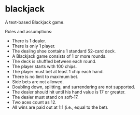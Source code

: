 blackjack
=========

A text-based Blackjack game.

Rules and assumptions:
- There is 1 dealer.
- There is only 1 player.
- The dealing shoe contains 1 standard 52-card deck.
- A Blackjack game consists of 1 or more rounds.
- The deck is shuffled between each round.
- The player starts with 100 chips.
- The player must bet at least 1 chip each hand.
- There is no limit to maximum bet.
- Side bets are not allowed.
- Doubling down, splitting, and surrendering are not supported.
- The dealer should hit until his hand value is 17 or greater.
- The dealer must stand on soft-17.
- Two aces count as 12.
- All wins are paid out at 1:1 (i.e., equal to the bet).
